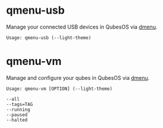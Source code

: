 # qmenu-usb
Manage your connected USB devices in QubesOS via [dmenu](https://tools.suckless.org/dmenu/).

    Usage: qmenu-usb (--light-theme)

# qmenu-vm
Manage and configure your qubes in QubesOS via [dmenu](https://tools.suckless.org/dmenu/).

    Usage: qmenu-vm [OPTION] (--light-theme)
    
    --all
    --tags=TAG  
    --running
    --paused
    --halted
